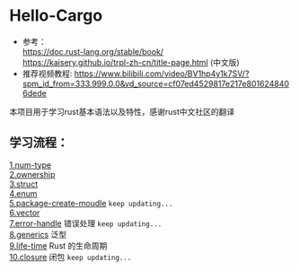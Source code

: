 # Hello-Cargo
* 参考：  
https://doc.rust-lang.org/stable/book/  
https://kaisery.github.io/trpl-zh-cn/title-page.html (中文版)
* 推荐视频教程:
https://www.bilibili.com/video/BV1hp4y1k7SV/?spm_id_from=333.999.0.0&vd_source=cf07ed4529817e217e8016248406dede

本项目用于学习rust基本语法以及特性，感谢rust中文社区的翻译
## 学习流程：
[1.num-type](https://github.com/pingzhihe/Hello-Cargo/tree/master/num-type)  
[2.ownership](https://github.com/pingzhihe/Hello-Cargo/tree/master/ownership)  
[3.struct](https://github.com/pingzhihe/Hello-Cargo/tree/master/my-struct)  
[4.enum](https://github.com/pingzhihe/Hello-Cargo/tree/master/my-enum)  
[5.package-create-moudle](https://github.com/pingzhihe/Hello-Cargo/tree/master/package-create-module)  `keep updating...`  
[6.vector](https://github.com/pingzhihe/Hello-Cargo/tree/master/_vector)  
[7.error-handle](https://github.com/pingzhihe/Hello-Cargo/tree/master/error-handle) 错误处理  `keep updating...`  
[8.generics](https://github.com/pingzhihe/Hello-Cargo/tree/master/_generics)  泛型  
[9.life-time](https://github.com/pingzhihe/Hello-Cargo/tree/master/_life-time) Rust 的生命周期  
[10.closure](https://github.com/pingzhihe/Hello-Cargo/tree/master/closure) 闭包  `keep updating...`  
